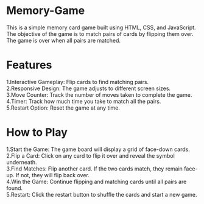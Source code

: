 
# Memory-Game
This is a simple memory card game built using HTML, CSS, and JavaScript. The objective of the game is to match pairs of cards by flipping them over. The game is over when all pairs are matched.

# Features
  1.Interactive Gameplay: Flip cards to find matching pairs.
  <br>
  2.Responsive Design: The game adjusts to different screen sizes.
  <br>
  3.Move Counter: Track the number of moves taken to complete the game.
  <br>
  4.Timer: Track how much time you take to match all the pairs.
  <br>
  5.Restart Option: Reset the game at any time.
# How to Play
  1.Start the Game: The game board will display a grid of face-down cards.
  <br>
  2.Flip a Card: Click on any card to flip it over and reveal the symbol underneath.
  <br>
  3.Find Matches: Flip another card. If the two cards match, they remain face-up. If not, they will flip back over.
  <br>
  4.Win the Game: Continue flipping and matching cards until all pairs are found.
  <br>
  5.Restart: Click the restart button to shuffle the cards and start a new game.

